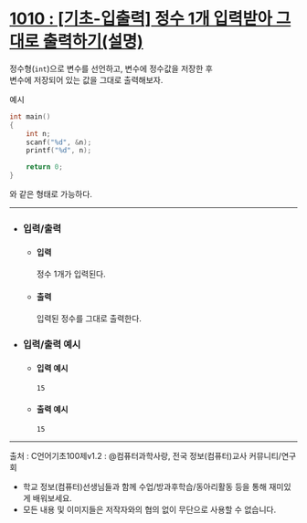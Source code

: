 # [1010 : [기초-입출력] 정수 1개 입력받아 그대로 출력하기(설명)](https://codeup.kr/problem.php?id=1010)

정수형(`int`)으로 변수를 선언하고, 변수에 정수값을 저장한 후
<br />
변수에 저장되어 있는 값을 그대로 출력해보자.

예시
```C
int main()
{
    int n;
    scanf("%d", &n);
    printf("%d", n);

    return 0;
}
```

와 같은 형태로 가능하다.

----------------------------------
- ### 입력/출력
  - #### 입력

    정수 1개가 입력된다.

  - #### 출력

    입력된 정수를 그대로 출력한다.

- ### 입력/출력 예시
  - #### 입력 예시
    ```
    15
    ```
  - #### 출력 예시
    ```
    15
    ```
--------------------------------------
출처 : C언어기초100제v1.2 : @컴퓨터과학사랑, 전국 정보(컴퓨터)교사 커뮤니티/연구회
- 학교 정보(컴퓨터)선생님들과 함께 수업/방과후학습/동아리활동 등을 통해 재미있게 배워보세요. 
- 모든 내용 및 이미지들은 저작자와의 협의 없이 무단으로 사용할 수 없습니다.

